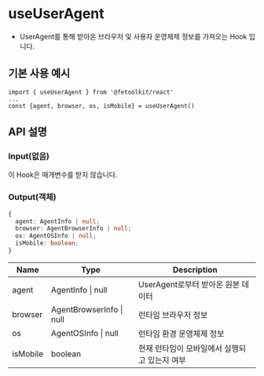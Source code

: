 # useUserAgent

- UserAgent를 통해 받아온 브라우저 및 사용자 운영체제 정보를 가져오는 Hook 입니다.

## 기본 사용 예시

```tsx
import { useUserAgent } from '@fetoolkit/react'
...
const {agent, browser, os, isMobile} = useUserAgent()
```

## API 설명

### Input(없음)

이 Hook은 매개변수를 받지 않습니다.

### Output(객체)

```typescript
{
  agent: AgentInfo | null;
  browser: AgentBrowserInfo | null;
  os: AgentOSInfo | null;
  isMobile: boolean;
}
```

| Name     | Type                     | Description                                   |
| -------- | ------------------------ | --------------------------------------------- |
| agent    | AgentInfo \| null        | UserAgent로부터 받아온 원본 데이터            |
| browser  | AgentBrowserInfo \| null | 런타임 브라우저 정보                          |
| os       | AgentOSInfo \| null      | 런타임 환경 운영체제 정보                     |
| isMobile | boolean                  | 현재 런타임이 모바일에서 실행되고 있는지 여부 |
